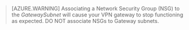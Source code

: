  >[AZURE.WARNING] Associating a Network Security Group (NSG) to the *GatewaySubnet* will cause your VPN gateway to stop functioning as expected. DO NOT associate NSGs to Gateway subnets.




